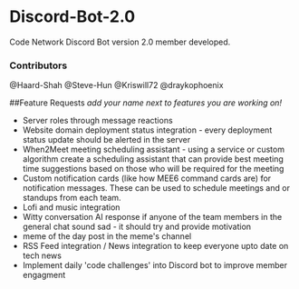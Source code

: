 # Discord-Bot-2.0

Code Network Discord Bot version 2.0 member developed.



### Contributors
@Haard-Shah
@Steve-Hun
@Kriswill72
@draykophoenix

##Feature Requests
*add your name next to features you are working on!*
- Server roles through message reactions
- Website domain deployment status integration - every deployment status update should be alerted in the server
- When2Meet meeting scheduling assistant - using a service or custom algorithm create a scheduling assistant that can provide best meeting time suggestions based on those who will be required for the meeting
- Custom notification cards (like how MEE6 command cards are) for notification messages. These can be used to schedule meetings and or standups from each team.
- Lofi and music integration
- Witty conversation AI response if anyone of the team members in the general chat sound sad - it should try and provide motivation
- meme of the day post in the meme's channel
- RSS Feed integration / News integration to keep everyone upto date on tech news
- Implement daily 'code challenges' into Discord bot to improve member engagment

